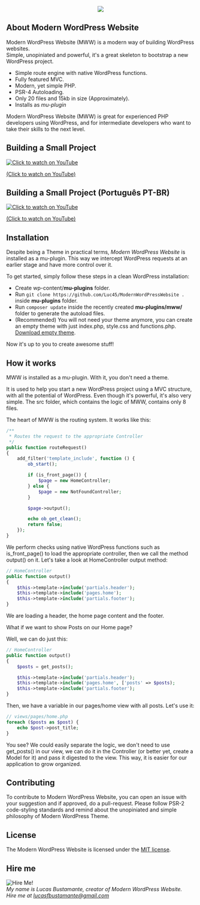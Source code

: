 
<p align="center"><img src="https://www.lucasbustamante.com.br/wp-content/uploads/2018/10/mww-logo.svg"></p>

## About Modern WordPress Website

Modern WordPress Website (MWW) is a modern way of building WordPress websites.<br/>
Simple, unopiniated and powerful, it's a great skeleton to bootstrap a new WordPress project.

- Simple route engine with native WordPress functions.
- Fully featured MVC.
- Modern, yet simple PHP.
- PSR-4 Autoloading.
- Only 20 files and 15kb in size (Approximately).
- Installs as *mu-plugin*

Modern WordPress Website (MWW) is great for experienced PHP developers using WordPress, and for intermediate developers who want to take their skills to the next level.

## Building a Small Project

[![Click to watch on YouTube](https://img.youtube.com/vi/-_PmRfG83Oc/0.jpg)](https://www.youtube.com/watch?v=-_PmRfG83Oc)

[(Click to watch on YouTube)](https://www.youtube.com/watch?v=-_PmRfG83Oc)

## Building a Small Project (Português PT-BR)

[![Click to watch on YouTube](https://img.youtube.com/vi/NGQ2siW5DwI/0.jpg)](https://www.youtube.com/watch?v=NGQ2siW5DwI)

[(Click to watch on YouTube)](https://www.youtube.com/watch?v=NGQ2siW5DwI)

## Installation

Despite being a Theme in practical terms, *Modern WordPress Website* is installed as a mu-plugin. This way we intercept WordPress requests at an earlier stage and have more control over it.

To get started, simply follow these steps in a clean WordPress installation:

- Create wp-content/**mu-plugins** folder.
- Run `git clone https://github.com/Luc45/ModernWordPressWebsite .` inside **mu-plugins** folder.
- Run `composer update` inside the recently created **mu-plugins/mww/** folder to generate the autoload files.
- (Recommended) You will not need your theme anymore, you can create an empty theme with just index.php, style.css and functions.php. [Download empty theme](https://github.com/Luc45/EmptyTheme/archive/master.zip).

Now it's up to you to create awesome stuff!

## How it works

MWW is installed as a mu-plugin. With it, you don't need a theme.

It is used to help you start a new WordPress project using a MVC structure, with all the potential of WordPress. Even though it's powerful, it's also very simple. The src folder, which contains the logic of MWW, contains only 8 files.

The heart of MWW is the routing system. It works like this:

```php
/**
 * Routes the request to the appropriate Controller
 */
public function routeRequest()
{
    add_filter('template_include', function () {
        ob_start();

        if (is_front_page()) {
            $page = new HomeController;
        } else {
            $page = new NotFoundController;
        }

        $page->output();

        echo ob_get_clean();
        return false;
    });
}
```

We perform checks using native WordPress functions such as is_front_page() to load the appropriate controller, then we call the method output() on it. Let's take a look at HomeController output method:

```php
// HomeController
public function output()
{
    $this->template->include('partials.header');
    $this->template->include('pages.home');
    $this->template->include('partials.footer');
}
```

We are loading a header, the home page content and the footer.

What if we want to show Posts on our Home page?

Well, we can do just this:
```php
// HomeController
public function output()
{
    $posts = get_posts();

    $this->template->include('partials.header');
    $this->template->include('pages.home', ['posts' => $posts);
    $this->template->include('partials.footer');
}
```
Then, we have a variable in our pages/home view with all posts. Let's use it:
```php
// views/pages/home.php
foreach ($posts as $post) {
    echo $post->post_title;
}
```

You see? We could easily separate the logic, we don't need to use get_posts() in our view, we can do it in the Controller (or better yet, create a Model for it) and pass it digested to the view. This way, it is easier for our application to grow organized.

## Contributing

To contribute to Modern WordPress Website, you can open an issue with your suggestion and if approved, do a pull-request. Please follow PSR-2 code-styling standards and remind about the unopiniated and simple philosophy of Modern WordPress Theme.

## License

The Modern WordPress Website is licensed under the [MIT license](https://opensource.org/licenses/MIT).

## Hire me

![Hire Me!](https://www.lucasbustamante.com.br/wp-content/uploads/2018/10/lucas-small.jpg)<br/>
*My name is Lucas Bustamante, creator of Modern WordPress Website.<br/>
Hire me at lucasfbustamante@gmail.com*

